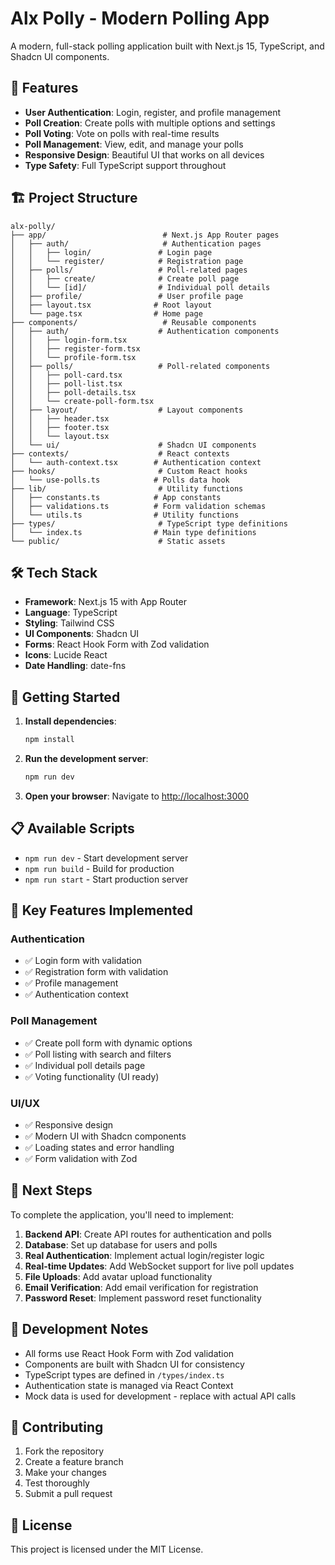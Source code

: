 # Alx Polly - Modern Polling App

A modern, full-stack polling application built with Next.js 15, TypeScript, and Shadcn UI components.

## 🚀 Features

- **User Authentication**: Login, register, and profile management
- **Poll Creation**: Create polls with multiple options and settings
- **Poll Voting**: Vote on polls with real-time results
- **Poll Management**: View, edit, and manage your polls
- **Responsive Design**: Beautiful UI that works on all devices
- **Type Safety**: Full TypeScript support throughout

## 🏗️ Project Structure

```
alx-polly/
├── app/                          # Next.js App Router pages
│   ├── auth/                     # Authentication pages
│   │   ├── login/               # Login page
│   │   └── register/            # Registration page
│   ├── polls/                   # Poll-related pages
│   │   ├── create/              # Create poll page
│   │   └── [id]/                # Individual poll details
│   ├── profile/                 # User profile page
│   ├── layout.tsx              # Root layout
│   └── page.tsx                # Home page
├── components/                   # Reusable components
│   ├── auth/                    # Authentication components
│   │   ├── login-form.tsx
│   │   ├── register-form.tsx
│   │   └── profile-form.tsx
│   ├── polls/                   # Poll-related components
│   │   ├── poll-card.tsx
│   │   ├── poll-list.tsx
│   │   ├── poll-details.tsx
│   │   └── create-poll-form.tsx
│   ├── layout/                  # Layout components
│   │   ├── header.tsx
│   │   ├── footer.tsx
│   │   └── layout.tsx
│   └── ui/                      # Shadcn UI components
├── contexts/                    # React contexts
│   └── auth-context.tsx        # Authentication context
├── hooks/                       # Custom React hooks
│   └── use-polls.ts            # Polls data hook
├── lib/                         # Utility functions
│   ├── constants.ts            # App constants
│   ├── validations.ts          # Form validation schemas
│   └── utils.ts                # Utility functions
├── types/                       # TypeScript type definitions
│   └── index.ts                # Main type definitions
└── public/                      # Static assets
```

## 🛠️ Tech Stack

- **Framework**: Next.js 15 with App Router
- **Language**: TypeScript
- **Styling**: Tailwind CSS
- **UI Components**: Shadcn UI
- **Forms**: React Hook Form with Zod validation
- **Icons**: Lucide React
- **Date Handling**: date-fns

## 🚀 Getting Started

1. **Install dependencies**:
   ```bash
   npm install
   ```

2. **Run the development server**:
   ```bash
   npm run dev
   ```

3. **Open your browser**:
   Navigate to [http://localhost:3000](http://localhost:3000)

## 📋 Available Scripts

- `npm run dev` - Start development server
- `npm run build` - Build for production
- `npm run start` - Start production server

## 🎯 Key Features Implemented

### Authentication
- ✅ Login form with validation
- ✅ Registration form with validation
- ✅ Profile management
- ✅ Authentication context

### Poll Management
- ✅ Create poll form with dynamic options
- ✅ Poll listing with search and filters
- ✅ Individual poll details page
- ✅ Voting functionality (UI ready)

### UI/UX
- ✅ Responsive design
- ✅ Modern UI with Shadcn components
- ✅ Loading states and error handling
- ✅ Form validation with Zod

## 🔧 Next Steps

To complete the application, you'll need to implement:

1. **Backend API**: Create API routes for authentication and polls
2. **Database**: Set up database for users and polls
3. **Real Authentication**: Implement actual login/register logic
4. **Real-time Updates**: Add WebSocket support for live poll updates
5. **File Uploads**: Add avatar upload functionality
6. **Email Verification**: Add email verification for registration
7. **Password Reset**: Implement password reset functionality

## 📝 Development Notes

- All forms use React Hook Form with Zod validation
- Components are built with Shadcn UI for consistency
- TypeScript types are defined in `/types/index.ts`
- Authentication state is managed via React Context
- Mock data is used for development - replace with actual API calls

## 🤝 Contributing

1. Fork the repository
2. Create a feature branch
3. Make your changes
4. Test thoroughly
5. Submit a pull request

## 📄 License

This project is licensed under the MIT License.